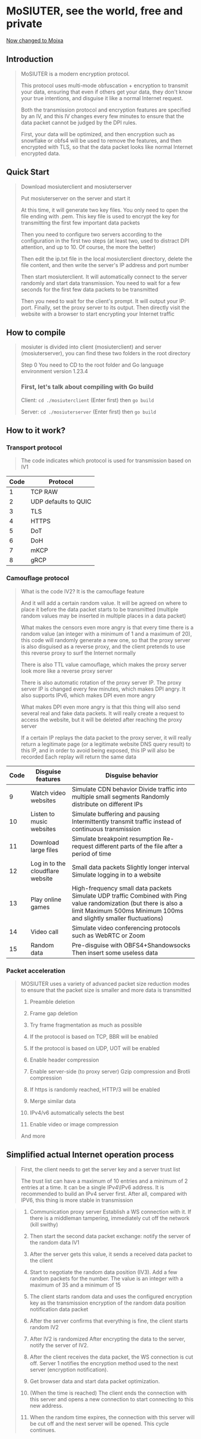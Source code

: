 # MoSIUTER, see the world, free and private

[Now changed to Moixa](https://github.com/mokanove/moixa)

## Introduction

> MoSIUTER is a modern encryption protocol.
>
> This protocol uses multi-mode obfuscation + encryption to transmit your data, ensuring that even if others get your data, they don't know your true intentions, and disguise it like a normal Internet request.
>
> Both the transmission protocol and encryption features are specified by an IV, and this IV changes every few minutes to ensure that the data packet cannot be judged by the DPI rules.
>
> First, your data will be optimized, and then encryption such as snowflake or obfs4 will be used to remove the features, and then encrypted with TLS, so that the data packet looks like normal Internet encrypted data.

## Quick Start

>Download mosiuterclient and mosiuterserver
>
>Put mosiuterserver on the server and start it
>
>At this time, it will generate two key files. You only need to open the file ending with .pem. This key file is used to encrypt the key for transmitting the first few important data packets
>
>Then you need to configure two servers according to the configuration in the first two steps (at least two, used to distract DPI attention, and up to 10. Of course, the more the better)
>
>Then edit the ip.txt file in the local mosiuterclient directory, delete the file content, and then write the server's IP address and port number
>
>Then start mosiuterclient. It will automatically connect to the server randomly and start data transmission. You need to wait for a few seconds for the first few data packets to be transmitted
>
>Then you need to wait for the client's prompt. It will output your IP: port. Finally, set the proxy server to its output. Then directly visit the website with a browser to start encrypting your Internet traffic

## How to compile

> mosiuter is divided into client (mosiuterclient) and server (mosiuterserver), you can find these two folders in the root directory
>
> Step 0 You need to CD to the root folder and Go language environment version 1.23.4
>
> ### First, let's talk about compiling with Go build
>
> Client: `cd ./mosiuterclient` (Enter first) then `go build`
>
> Server: `cd ./mosiuterserver` (Enter first) then `go build`
>

## How to it work?

### Transport protocol

> The code indicates which protocol is used for transmission based on IV1

| Code | Protocol             |
| ---- | -------------------- |
| 1    | TCP RAW              |
| 2    | UDP defaults to QUIC |
| 3    | TLS                  |
| 4    | HTTPS                |
| 5    | DoT                  |
| 6    | DoH                  |
| 7    | mKCP                 |
| 8    | gRCP                 |

### Camouflage protocol

> What is the code IV2? It is the camouflage feature
>
> And it will add a certain random value. It will be agreed on where to place it before the data packet starts to be transmitted (multiple random values may be inserted in multiple places in a data packet)
>
> What makes the censors even more angry is that every time there is a random value (an integer with a minimum of 1 and a maximum of 20), this code will randomly generate a new one, so that the proxy server is also disguised as a reverse proxy, and the client pretends to use this reverse proxy to surf the Internet normally
>
> There is also TTL value camouflage, which makes the proxy server look more like a reverse proxy server
>
> There is also automatic rotation of the proxy server IP. The proxy server IP is changed every few minutes, which makes DPI angry. It also supports IPv6, which makes DPI even more angry
>
> What makes DPI even more angry is that this thing will also send several real and fake data packets. It will really create a request to access the website, but it will be deleted after reaching the proxy server
>
> If a certain IP replays the data packet to the proxy server, it will really return a legitimate page (or a legitimate website DNS query result) to this IP, and in order to avoid being exposed, this IP will also be recorded Each replay will return the same data

| Code | Disguise features                | Disguise behavior                                            |
| ---- | -------------------------------- | ------------------------------------------------------------ |
| 9    | Watch video websites             | Simulate CDN behavior Divide traffic into multiple small segments Randomly distribute on different IPs |
| 10   | Listen to music websites         | Simulate buffering and pausing Intermittently transmit traffic instead of continuous transmission |
| 11   | Download large files             | Simulate breakpoint resumption Re-request different parts of the file after a period of time |
| 12   | Log in to the cloudflare website | Small data packets Slightly longer interval Simulate logging in to a website |
| 13   | Play online games                | High-frequency small data packets Simulate UDP traffic Combined with Ping value randomization (but there is also a limit Maximum 500ms Minimum 100ms and slightly smaller fluctuations) |
| 14   | Video call                       | Simulate video conferencing protocols such as WebRTC or Zoom |
| 15   | Random data                      | Pre-disguise with OBFS4+Shandowsocks Then insert some useless data |

### Packet acceleration

> MOSIUTER uses a variety of advanced packet size reduction modes to ensure that the packet size is smaller and more data is transmitted
>
> 1. Preamble deletion
>
> 2. Frame gap deletion
>
> 3. Try frame fragmentation as much as possible
>
> 4. If the protocol is based on TCP, BBR will be enabled
>
> 5. If the protocol is based on UDP, UOT will be enabled
>
> 6. Enable header compression
>
> 7. Enable server-side (to proxy server) Gzip compression and Brotli compression
>
> 8. If https is randomly reached, HTTP/3 will be enabled
>
> 9. Merge similar data
>
> 10. IPv4/v6 automatically selects the best
>
> 11. Enable video or image compression
>
> And more

## Simplified actual Internet operation process

> First, the client needs to get the server key and a server trust list
>
> The trust list can have a maximum of 10 entries and a minimum of 2 entries at a time. It can be a single IPv4\IPv6 address. It is recommended to build an IPv4 server first. After all, compared with IPV6, this thing is more stable in transmission

> 1. Communication proxy server Establish a WS connection with it. If there is a middleman tampering, immediately cut off the network (kill swithy)
>
> 2. Then start the second data packet exchange: notify the server of the random data IV1
>
> 3. After the server gets this value, it sends a received data packet to the client
>
> 4. Start to negotiate the random data position (IV3). Add a few random packets for the number. The value is an integer with a maximum of 35 and a minimum of 15
>
> 5. The client starts random data and uses the configured encryption key as the transmission encryption of the random data position notification data packet
>
> 6. After the server confirms that everything is fine, the client starts random IV2
>
> 7. After IV2 is randomized After encrypting the data to the server, notify the server of IV2.
>
> 8. After the client receives the data packet, the WS connection is cut off. Server 1 notifies the encryption method used to the next server (encryption notification).
>
> 9. Get browser data and start data packet optimization.
>
> 10. (When the time is reached) The client ends the connection with this server and opens a new connection to start connecting to this new address.
>
> 11. When the random time expires, the connection with this server will be cut off and the next server will be opened. This cycle continues.
